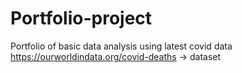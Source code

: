 # Portfolio-project
Portfolio of basic data analysis using latest covid data 
https://ourworldindata.org/covid-deaths    -> dataset
